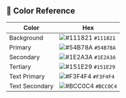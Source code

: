 ## 🎨  Color Reference
| Color | Hex  |
|--|--|
| Background |![#111821](https://placehold.it/15/111821/000000?text=+) `#111821` |
| Primary |![#54B78A](https://placehold.it/15/54B78A/000000?text=+) `#54B78A` |
| Secondary |![#1E2A3A](https://placehold.it/15/1E2A3A/000000?text=+) `#1E2A3A` |
| Tertiary |![#151E29](https://placehold.it/15/151E29/000000?text=+) `#151E29` |
| Text Primary |![#F3F4F4](https://placehold.it/15/F3F4F4/000000?text=+) `#F3F4F4` |
| Text Secondary |![#BCC0C4](https://placehold.it/15/BCC0C4/000000?text=+) `#BCC0C4` |